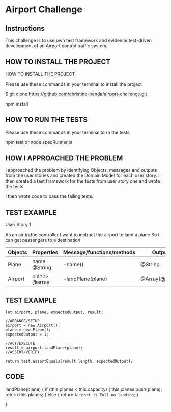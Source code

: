 Airport Challenge
=================

Instructions
---------

This challenge is to use own test framework and evidence test-driven development of an Airport control traffic system.

HOW TO INSTALL THE PROJECT
---------

HOW TO INSTALL THE PROJECT

Please use these commands in your terminal to install the project

$ git clone https://github.com/christine-banda/airport-challenge.git

npm install

HOW TO RUN THE TESTS
---------

Please use these commands in your terminal to rn the tests

npm test or node specRunner.js

HOW I APPROACHED THE PROBLEM
---------

I approached the problem by identifying Objects, messages and outputs from the user stories and created the Domain Model for each user story.
I then created a test framework for the tests from user story one and wrote the tests. 

I then wrote code to pass the failing tests.

TEST EXAMPLE
---------

User Story 1

As an air traffic controller
I want to instruct the airport to land a plane
So I can get passengers to a destination
			

| Objects | Properties    | Message/functions/methods | Output         |
| ------- | ------------- | ------------------------- | -------------- |
| Plane   | name @String  | -name()                   | @String        |
| Airport | planes @array | -landPlane(plane)         | @Array[@Plane] |

TEST EXAMPLE
---------

    let airport, plane, expectedOutput, result;

    //ARRANGE/SETUP
    airport = new Airport();
    plane = new Plane();
    expectedOutput = 1;

    //ACT/EXECUTE
    result = airport.landPlane(plane);
    //ASSERT/VERIFY

    return test.assertEquals(result.length, expectedOutput);

CODE
---------

  landPlane(plane) {
    if (this.planes < this.capacity) {
      this.planes.push(plane);
      return this.planes;
    }
    else {
      return `Airport is Full no landing`;
    }

  }



